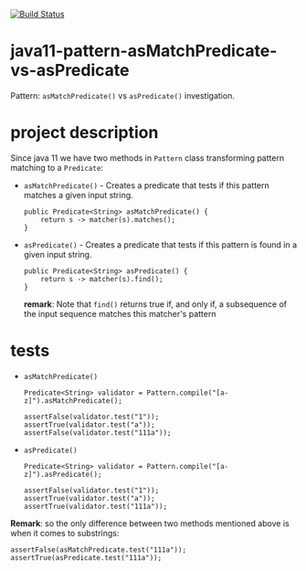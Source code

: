 [![Build Status](https://travis-ci.com/mtumilowicz/java11-vavr-validation.svg?branch=master)](https://travis-ci.com/mtumilowicz/java11-vavr-validation)
# java11-pattern-asMatchPredicate-vs-asPredicate
Pattern: `asMatchPredicate()` vs `asPredicate()` investigation.

# project description
Since java 11 we have two methods in `Pattern` class transforming
pattern matching to a `Predicate`:
* `asMatchPredicate()` - Creates a predicate that tests if this 
pattern matches a given input string.
    ```
    public Predicate<String> asMatchPredicate() {
        return s -> matcher(s).matches();
    }
    ```
* `asPredicate()` - Creates a predicate that tests if this 
pattern is found in a given input string.
    ```
    public Predicate<String> asPredicate() {
        return s -> matcher(s).find();
    }
    ```
    **remark**: Note that `find()` returns true 
    if, and only if, a subsequence of the input 
    sequence matches this matcher's pattern
    
# tests
* `asMatchPredicate()`
    ```
    Predicate<String> validator = Pattern.compile("[a-z]").asMatchPredicate();
    
    assertFalse(validator.test("1"));
    assertTrue(validator.test("a"));
    assertFalse(validator.test("111a"));
    ```
* `asPredicate()`
    ```
    Predicate<String> validator = Pattern.compile("[a-z]").asPredicate();
    
    assertFalse(validator.test("1"));
    assertTrue(validator.test("a"));
    assertTrue(validator.test("111a"));
    ```
    
**Remark**: so the only difference between two methods mentioned
above is when it comes to substrings:
```
assertFalse(asMatchPredicate.test("111a"));
assertTrue(asPredicate.test("111a"));
```